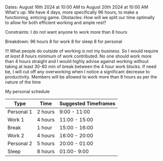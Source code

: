 Dates: August 16th 2024 at 10:00 AM to August 20th 2024 at 10:00 AM
What's up: We have 4 days, more specifically 96 hours, to make a functioning, enticing game.
Obstacles:
	How will we split our time optimally to allow for both efficient working and ample rest?

Constraints: 
	I do not want anyone to work more than 8 hours

Breakdown:
96 hours
	8 for work
	8 for sleep
	8 for personal

!!! What people do outside of working is not my business. So I would require *at least 8 hours minimum* of work contributed. No one should work more than 4 hours straight and I would highly advise against working without taking at least 30-60 min of break between the 4 hour work blocks. If need be, I will cut off any overworking when I notice a significant decrease to productivity. 
Members will be allowed to work more than 8 hours as per the nature of the time 

My personal schedule

| Type       | Time    | Suggested Timeframes |
| ---------- | ------- | -------------------- |
| Personal 1 | 2 hours | 9:00 - 11:00         |
| Work 1     | 4 hours | 11:00 - 15:00        |
| Break      | 1 hour  | 15:00 - 16:00        |
| Work 2     | 4 hours | 16:00 - 20:00        |
| Personal 2 | 5 hours | 20:00 - 01:00        |
| Sleep      | 8 hours | 01:00- 9:00          |
